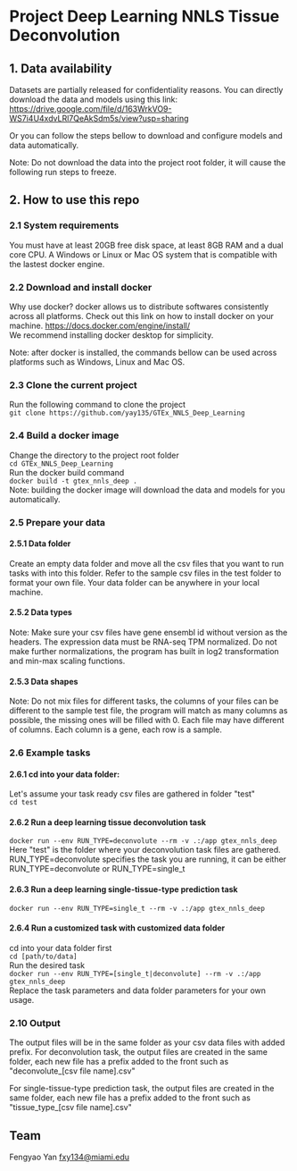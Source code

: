 # Project Deep Learning NNLS Tissue Deconvolution

## 1. Data availability
Datasets are partially released for confidentiality reasons. You can directly download the data and models using this link:
https://drive.google.com/file/d/163WrkVO9-WS7i4U4xdvLRl7QeAkSdm5s/view?usp=sharing  

Or you can follow the steps bellow to download and configure models and data automatically.

Note: Do not download the data into the project root folder, it will cause the following run steps to freeze.

## 2. How to use this repo
### 2.1 System requirements
You must have at least 20GB free disk space, at least 8GB RAM and a dual core CPU.
A Windows or Linux or Mac OS system that is compatible with the lastest docker engine.

### 2.2 Download and install docker
Why use docker? docker allows us to distribute softwares consistently across all platforms. Check out this link on how to install docker on your machine.
https://docs.docker.com/engine/install/  
We recommend installing docker desktop for simplicity.

Note: after docker is installed, the commands bellow can be used across platforms such as Windows, Linux and Mac OS.

### 2.3 Clone the current project
Run the following command to clone the project  
``git clone https://github.com/yay135/GTEx_NNLS_Deep_Learning``  
### 2.4 Build a docker image 
Change the directory to the project root folder  
``cd GTEx_NNLS_Deep_Learning``  
Run the docker build command  
``docker build -t gtex_nnls_deep .``  
Note: building the docker image will download the data and models for you automatically.  

### 2.5 Prepare your data
#### 2.5.1 Data folder
Create an empty data folder and move all the csv files that you want to run tasks with into this folder. Refer to the sample csv files in the test folder to format your own file. Your data folder can be anywhere in your local machine.

#### 2.5.2 Data types
Note: Make sure your csv files have gene ensembl id without version as the headers. The expression data must be RNA-seq TPM normalized. Do not make further normalizations, the program has built in log2 transformation and min-max scaling functions.

#### 2.5.3 Data shapes
Note: Do not mix files for different tasks, the columns of your files can be different to the sample test file, the program will match as many columns as possible, the missing ones will be filled with 0. Each file may have different of columns. Each column is a gene, each row is a sample. 


### 2.6 Example tasks

#### 2.6.1 cd into your data folder:
Let's assume your task ready csv files are gathered in folder "test"  
``cd test``  

#### 2.6.2 Run a deep learning tissue deconvolution task
``docker run --env RUN_TYPE=deconvolute --rm -v .:/app gtex_nnls_deep``  
Here "test" is the folder where your deconvolution task files are gathered. RUN_TYPE=deconvolute specifies the task you are running, it can be either RUN_TYPE=deconvolute or RUN_TYPE=single_t
#### 2.6.3 Run a deep learning single-tissue-type prediction task
``docker run --env RUN_TYPE=single_t --rm -v .:/app gtex_nnls_deep``  
#### 2.6.4 Run a customized task with customized data folder
cd into your data folder first  
``cd [path/to/data]``  
Run the desired task  
``docker run --env RUN_TYPE=[single_t|deconvolute] --rm -v .:/app gtex_nnls_deep``  
Replace the task parameters and data folder parameters for your own usage.
### 2.10 Output
The output files will be in the same folder as your csv data files with added prefix.
For deconvolution task, the output files are created in the same folder, each new file has a prefix added to the front such as "deconvolute_[csv file name].csv"  

For single-tissue-type prediction task, the output files are created in the same folder, each new file has a prefix added to the front such as "tissue_type_[csv file name].csv"  

## Team
Fengyao Yan fxy134@miami.edu 